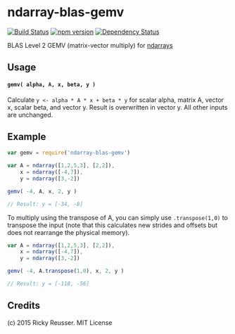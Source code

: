 # ndarray-blas-gemv

[![Build Status](https://travis-ci.org/scijs/ndarray-blas-gemv.svg?branch=master)](https://travis-ci.org/scijs/ndarray-blas-gemv) [![npm version](https://badge.fury.io/js/ndarray-blas-gemv.svg)](http://badge.fury.io/js/ndarray-blas-gemv) [![Dependency Status](https://david-dm.org/scijs/ndarray-blas-gemv.svg)](https://david-dm.org/scijs/ndarray-blas-gemv)

BLAS Level 2 GEMV (matrix-vector multiply) for [ndarrays](https://github.com/scijs/ndarray)

## Usage

#### `gemv( alpha, A, x, beta, y )`
Calculate `y <- alpha * A * x + beta * y` for scalar alpha, matrix A, vector x, scalar beta, and vector y. Result is overwritten in vector y. All other inputs are unchanged.

## Example

```javascript
var gemv = require('ndarray-blas-gemv')

var A = ndarray([1,2,5,3], [2,2]),
    x = ndarray([-4,7]),
    y = ndarray([3,-2])

gemv( -4, A, x, 2, y )

// Result: y = [-34, -8]
```

To multiply using the transpose of A, you can simply use `.transpose(1,0)` to transpose the input (note that this calculates new strides and offsets but does not rearrange the physical memory).

```javascript
var A = ndarray([1,2,5,3], [2,2]),
    x = ndarray([-4,7]),
    y = ndarray([3,-2])

gemv( -4, A.transpose(1,0), x, 2, y )

// Result: y = [-118, -56]
```


## Credits
(c) 2015 Ricky Reusser. MIT License

